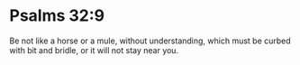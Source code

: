 # Psalms 32:9

Be not like a horse or a mule, without understanding, which must be curbed with bit and bridle, or it will not stay near you.
